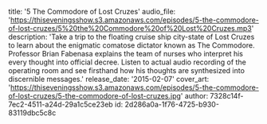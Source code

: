 title: '5 The Commodore of Lost Cruzes'
audio_file: 'https://thiseveningsshow.s3.amazonaws.com/episodes/5-the-commodore-of-lost-cruzes/5%20the%20Commodore%20of%20Lost%20Cruzes.mp3'
description: 'Take a trip to the floating cruise ship city-state of Lost Cruzes to learn about the enigmatic comatose dictator known as The Commodore. Professor Brian Fabenasa explains the team of nurses who interpret his every thought into official decree. Listen to actual audio recording of the operating room and see firsthand how his thoughts are synthesized into discernible messages.'
release_date: '2015-02-07'
cover_art: 'https://thiseveningsshow.s3.amazonaws.com/episodes/5-the-commodore-of-lost-cruzes/5-the-commodore-of-lost-cruzes.jpg'
author: 7328c14f-7ec2-4511-a24d-29a1c5ce23eb
id: 2d286a0a-1f76-4725-b930-83119dbc5c8c
